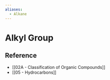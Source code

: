 ```yaml
---
aliases:
  - Alkane
---
```


# Alkyl Group

## Reference

- [[02A - Classification of Organic Compounds]]
- [[05 - Hydrocarbons]]
